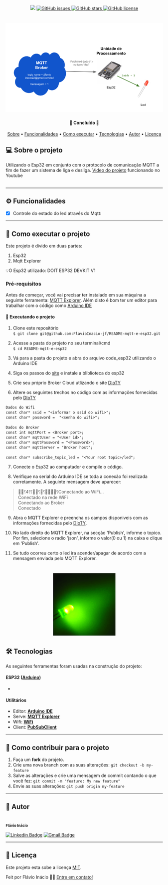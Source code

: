  <p align="center">
	
  <img src="https://img.shields.io/static/v1?label=C++&message=100%&color=8892BF&style=<STYLE>&logo=<LOGO>">
  
  <a href="https://github.com/FlavioInacio-jf/site-rest/issues">
    <img alt="GitHub issues" src="https://img.shields.io/github/issues/FlavioInacio-jf/mqtt-e-esp32">
  </a>
  
  <a href="https://github.com/FlavioInacio-jf/site-rest/stargazers">
    <img alt="GitHub stars" src="https://img.shields.io/github/stars/FlavioInacio-jf/mqtt-e-esp32">
  </a>
  
  <a href="https://github.com/FlavioInacio-jf/site-rest/blob/master/LICENSE">
   <img alt="GitHub license" src="https://img.shields.io/github/license/FlavioInacio-jf/mqtt-e-esp32">
  </a>
  
</p>
<h1 align="center">
    <img alt="Diagrama MQTT" title="#Banner Rest" src="temp/Diagrama-banner.png" />
</h1>

<h4 align="center"> 
	🚧 Concluído  🚧
</h4>

<p align="center">
 <a href="#-sobre-o-projeto">Sobre</a> •
 <a href="#-funcionalidades">Funcionalidades</a> •
 <a href="#-como-executar-o-projeto">Como executar</a> • 
 <a href="#-tecnologias">Tecnologias</a> • 
 <a href="#-autor">Autor</a> • 
 <a href="#user-content--licença">Licença</a>
</p>


## 💻 Sobre o projeto

Utilizando o Esp32 em conjunto com o protocolo de comunicação MQTT a fim de fazer um sistema de liga e desliga.
[Video do projeto](https://www.youtube.com/watch?v=nQ8GWy7Zifo) funcionando no Youtube </br></br>
  


---

## ⚙️ Funcionalidades

- [x] Controle do estado do led através do Mqtt:

---

## 🚀 Como executar o projeto

Este projeto é divido em duas partes:
1. Esp32
2. Mqtt Explorer

💡O Esp32 utilizado: DOIT ESP32 DEVKIT V1

### Pré-requisitos

Antes de começar, você vai precisar ter instalado em sua máquina a seguinte ferramenta:
[MQTT Explorer](http://mqtt-explorer.com/). 
Além disto é bom ter um editor para trabalhar com o código como [Arduino IDE](https://www.arduino.cc/en/main/software)


#### 🧭 Executando o projeto


1. Clone este repositório </br>
`$ git clone git@github.com:FlavioInacio-jf/README-mqtt-e-esp32.git`

2. Acesse a pasta do projeto no seu terminal/cmd </br>
`$ cd README-mqtt-e-esp32`


3. Vá para a pasta do projeto e abra do arquivo code_esp32 utilizando o Arduino IDE

4. Siga os passos do [site](https://blog.eletrogate.com/conhecendo-o-esp32-usando-arduino-ide-2/#:~:text=Clique%20em%20Ferramentas%20%2F%20Placas%20%2F%20Gerenciador,para%20o%20pacote%20ficar%20ativo.) e instale a bliblioteca do esp32 

5. Crie seu próprio Broker Cloud utlizando o site [DIoTY](http://www.dioty.co/)

6. Altere os seguintes trechos no código com as informações fornecidas pelo [DIoTY](http://www.dioty.co/) </br>
~~~
Dados do Wifi
const char* ssid = "<informar o ssid do wifi>";
const char* password =  "<senha do wifi>";

Dados do Broker
const int mqttPort = <Broker port>;
const char* mqttUser = "<User id>";
const char* mqttPassword = "<Password>";
const char* mqttServer = "Broker host";

const char* subscribe_topic_led = "<Your root topic>/led";
~~~
  
7. Conecte o Esp32 ao computador e compile o código. 

8. Verifique na serial do Arduino IDE se toda a conexão foi realizada corretamente. A seguinte mensagem deve aparecer:
>⸮4⸮⸮⸮⸮⸮Conectando ao WiFi... </br>
Conectado na rede WiFi </br>
Conectando ao Broker </br>
Conectado </br>

9. Abra o MQTT Explorer e preencha os campos disponiveis  com as informações fornecidas pelo [DIoTY](http://www.dioty.co/).

10. No lado direito do MQTT Explorer, na secção 'Publish', informe o topico. Por fim, selecione o radio 'json', informe o valor(0 ou 1) na caixa e clique em 'Publish'. 

11. Se tudo ocorreu certo o led ira acender/apagar de acordo com a mensagem enviada pelo MQTT Explorer. 
<h1 align="center">
    <img alt="Led" title="#Banner Rest" src="temp/led.gif" />
</h1>

## 🛠 Tecnologias

As seguintes ferramentas foram usadas na construção do projeto:


#### **ESP32**  ([Arduino](https://www.arduino.cc/reference/pt/))

-  

#### [](https://github.com/tgmarinho/Ecoleta#utilit%C3%A1rios)**Utilitários**

-   Editor:  **[Arduino IDE](https://www.arduino.cc/en/main/software)**
-   Serve:  **[MQTT Explorer](http://mqtt-explorer.com/)**
-   Wifi:  **[WiFi](https://www.arduino.cc/en/Reference/WiFi)**
-   Client:  **[PubSubClient](https://github.com/knolleary/pubsubclient)**


---
## 💪 Como contribuir para o projeto

1. Faça um **fork** do projeto.
2. Crie uma nova branch com as suas alterações: `git checkout -b my-feature`
3. Salve as alterações e crie uma mensagem de commit contando o que você fez: `git commit -m "feature: My new feature"`
4. Envie as suas alterações: `git push origin my-feature`

---

## 🦸 Autor
 <img style="border-radius: 50%;" src="https://i.ibb.co/B26fQkK/capture-Fl-vio-In-cio.jpg" width="100px;" alt=""/>
 <br />
 <sub><b>Flávio Inácio</b></sub>
 <br />

[![Linkedin Badge](https://img.shields.io/badge/-Flávio-blue?style=flat-square&logo=Linkedin&logoColor=white&link=https://www.linkedin.com/in/fl%C3%A1vio-in%C3%A1cio/)](https://www.linkedin.com/in/fl%C3%A1vio-in%C3%A1cio/) 
[![Gmail Badge](https://img.shields.io/badge/-jflavioinacio22@gmail.com-c14438?style=flat-square&logo=Gmail&logoColor=white&link=mailto:jflavioinacio@gmail.com)](mailto:jflavioinacio22@gmail.com)

---

## 📝 Licença

Este projeto esta sobe a licença [MIT](./LICENSE).

Feit por Flávio Inácio 👋🏽 [Entre em contato!](https://www.linkedin.com/in/fl%C3%A1vio-in%C3%A1cio/)

